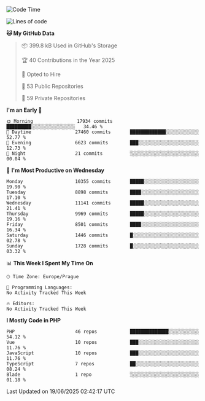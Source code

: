<!--START_SECTION:waka-->
![Code Time](http://img.shields.io/badge/Code%20Time-1%2C584%20hrs%203%20mins-blue)

![Lines of code](https://img.shields.io/badge/From%20Hello%20World%20I%27ve%20Written-15.1%20million%20lines%20of%20code-blue)

**🐱 My GitHub Data** 

> 📦 399.8 kB Used in GitHub's Storage 
 > 
> 🏆 40 Contributions in the Year 2025
 > 
> 💼 Opted to Hire
 > 
> 📜 53 Public Repositories 
 > 
> 🔑 59 Private Repositories 
 > 
**I'm an Early 🐤** 

```text
🌞 Morning                17934 commits       █████████░░░░░░░░░░░░░░░░   34.46 % 
🌆 Daytime                27460 commits       █████████████░░░░░░░░░░░░   52.77 % 
🌃 Evening                6623 commits        ███░░░░░░░░░░░░░░░░░░░░░░   12.73 % 
🌙 Night                  21 commits          ░░░░░░░░░░░░░░░░░░░░░░░░░   00.04 % 
```
📅 **I'm Most Productive on Wednesday** 

```text
Monday                   10355 commits       █████░░░░░░░░░░░░░░░░░░░░   19.90 % 
Tuesday                  8898 commits        ████░░░░░░░░░░░░░░░░░░░░░   17.10 % 
Wednesday                11141 commits       █████░░░░░░░░░░░░░░░░░░░░   21.41 % 
Thursday                 9969 commits        █████░░░░░░░░░░░░░░░░░░░░   19.16 % 
Friday                   8501 commits        ████░░░░░░░░░░░░░░░░░░░░░   16.34 % 
Saturday                 1446 commits        █░░░░░░░░░░░░░░░░░░░░░░░░   02.78 % 
Sunday                   1728 commits        █░░░░░░░░░░░░░░░░░░░░░░░░   03.32 % 
```


📊 **This Week I Spent My Time On** 

```text
🕑︎ Time Zone: Europe/Prague

💬 Programming Languages: 
No Activity Tracked This Week

🔥 Editors: 
No Activity Tracked This Week
```

**I Mostly Code in PHP** 

```text
PHP                      46 repos            ██████████████░░░░░░░░░░░   54.12 % 
Vue                      10 repos            ███░░░░░░░░░░░░░░░░░░░░░░   11.76 % 
JavaScript               10 repos            ███░░░░░░░░░░░░░░░░░░░░░░   11.76 % 
TypeScript               7 repos             ██░░░░░░░░░░░░░░░░░░░░░░░   08.24 % 
Blade                    1 repo              ░░░░░░░░░░░░░░░░░░░░░░░░░   01.18 % 
```




 Last Updated on 19/06/2025 02:42:17 UTC
<!--END_SECTION:waka-->
<!--
**AlexKratky/AlexKratky** is a ✨ _special_ ✨ repository because its `README.md` (this file) appears on your GitHub profile.

Here are some ideas to get you started:

- 🔭 I’m currently working on ...
- 🌱 I’m currently learning ...
- 👯 I’m looking to collaborate on ...
- 🤔 I’m looking for help with ...
- 💬 Ask me about ...
- 📫 How to reach me: ...
- 😄 Pronouns: ...
- ⚡ Fun fact: ...
-->
